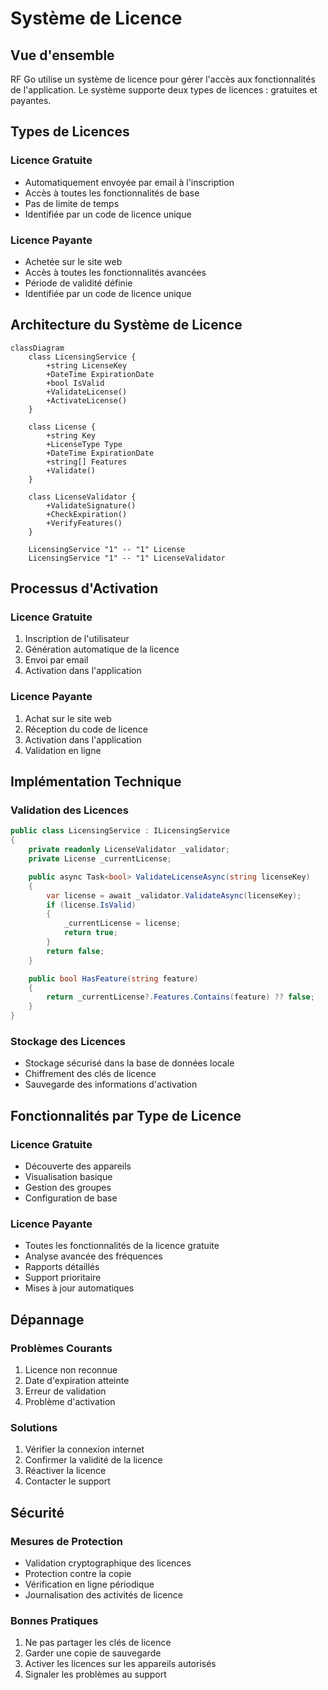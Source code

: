 # Système de Licence

## Vue d'ensemble

RF Go utilise un système de licence pour gérer l'accès aux fonctionnalités de l'application. Le système supporte deux types de licences : gratuites et payantes.

## Types de Licences

### Licence Gratuite
- Automatiquement envoyée par email à l'inscription
- Accès à toutes les fonctionnalités de base
- Pas de limite de temps
- Identifiée par un code de licence unique

### Licence Payante
- Achetée sur le site web
- Accès à toutes les fonctionnalités avancées
- Période de validité définie
- Identifiée par un code de licence unique

## Architecture du Système de Licence

```mermaid
classDiagram
    class LicensingService {
        +string LicenseKey
        +DateTime ExpirationDate
        +bool IsValid
        +ValidateLicense()
        +ActivateLicense()
    }

    class License {
        +string Key
        +LicenseType Type
        +DateTime ExpirationDate
        +string[] Features
        +Validate()
    }

    class LicenseValidator {
        +ValidateSignature()
        +CheckExpiration()
        +VerifyFeatures()
    }

    LicensingService "1" -- "1" License
    LicensingService "1" -- "1" LicenseValidator
```

## Processus d'Activation

### Licence Gratuite
1. Inscription de l'utilisateur
2. Génération automatique de la licence
3. Envoi par email
4. Activation dans l'application

### Licence Payante
1. Achat sur le site web
2. Réception du code de licence
3. Activation dans l'application
4. Validation en ligne

## Implémentation Technique

### Validation des Licences
```csharp
public class LicensingService : ILicensingService
{
    private readonly LicenseValidator _validator;
    private License _currentLicense;

    public async Task<bool> ValidateLicenseAsync(string licenseKey)
    {
        var license = await _validator.ValidateAsync(licenseKey);
        if (license.IsValid)
        {
            _currentLicense = license;
            return true;
        }
        return false;
    }

    public bool HasFeature(string feature)
    {
        return _currentLicense?.Features.Contains(feature) ?? false;
    }
}
```

### Stockage des Licences
- Stockage sécurisé dans la base de données locale
- Chiffrement des clés de licence
- Sauvegarde des informations d'activation

## Fonctionnalités par Type de Licence

### Licence Gratuite
- Découverte des appareils
- Visualisation basique
- Gestion des groupes
- Configuration de base

### Licence Payante
- Toutes les fonctionnalités de la licence gratuite
- Analyse avancée des fréquences
- Rapports détaillés
- Support prioritaire
- Mises à jour automatiques

## Dépannage

### Problèmes Courants
1. Licence non reconnue
2. Date d'expiration atteinte
3. Erreur de validation
4. Problème d'activation

### Solutions
1. Vérifier la connexion internet
2. Confirmer la validité de la licence
3. Réactiver la licence
4. Contacter le support

## Sécurité

### Mesures de Protection
- Validation cryptographique des licences
- Protection contre la copie
- Vérification en ligne périodique
- Journalisation des activités de licence

### Bonnes Pratiques
1. Ne pas partager les clés de licence
2. Garder une copie de sauvegarde
3. Activer les licences sur les appareils autorisés
4. Signaler les problèmes au support 